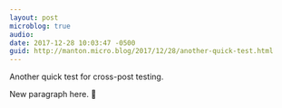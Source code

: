 ```yaml
---
layout: post
microblog: true
audio: 
date: 2017-12-28 10:03:47 -0500
guid: http://manton.micro.blog/2017/12/28/another-quick-test.html
---
```

Another quick test for cross-post testing.

New paragraph here. 🎄
